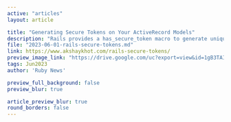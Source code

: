 ```yaml
---
active: "articles"
layout: article

title: "Generating Secure Tokens on Your ActiveRecord Models"
description: "Rails provides a has_secure_token macro to generate unique tokens on your models. In this article, we'll learn how it works and we'll also see how Rails implements it behind the scenes."
file: "2023-06-01-rails-secure-tokens.md"
link: https://www.akshaykhot.com/rails-secure-tokens/
preview_image_link: "https://drive.google.com/uc?export=view&id=1gB3TAIaH0iy-JM5bmpjVtSH0Vafag_lO"
tags: Jun2023
author: 'Ruby News'

preview_full_background: false
preview_blur: true

article_preview_blur: true
round_borders: false
---
```

